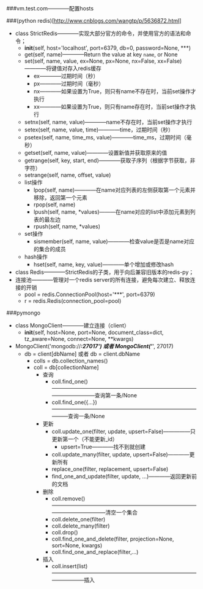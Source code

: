 ###vm.test.com————配置hosts

###(python redis)[http://www.cnblogs.com/wangtp/p/5636872.html]
- class StrictRedis————实现大部分官方的命令，并使用官方的语法和命令；
    + __init__(self, host='localhost', port=6379, db=0, password=None, ***)
    + get(self, name)————Return the value at key ``name``, or None
    + set(self, name, value, ex=None, px=None, nx=False, xx=False)————将键值对存入redis缓存
        * ex————过期时间（秒）
        * px————过期时间（毫秒）
        * nx————如果设置为True，则只有name不存在时，当前set操作才执行
        * xx————如果设置为True，则只有name存在时，当前set操作才执行
    + setnx(self, name, value)————name不存在时，当前set操作才执行
    + setex(self, name, value, time)————time，过期时间（秒）
    + psetex(self, name, time_ms, value)————time_ms，过期时间（毫秒）
    + getset(self, name, value)————设置新值并获取原来的值
    + getrange(self, key, start, end)————获取子序列（根据字节获取，非字符）
    + setrange(self, name, offset, value)
    + list操作
        * lpop(self, name)————在name对应列表的左侧获取第一个元素并移除，返回第一个元素
        * rpop(self, name)
        * lpush(self, name, *values)———在name对应的list中添加元素到列表的最左边
        * rpush(self, name, *values)
    + set操作
        * sismember(self, name, value)————检查value是否是name对应的集合的成员
    + hash操作
        * hset(self, name, key, value)————单个增加或修改hash
- class Redis————StrictRedis的子类，用于向后兼容旧版本的redis-py；
- 连接池————管理对一个redis server的所有连接，避免每次建立、释放连接的开销
    + pool = redis.ConnectionPool(host='***', port=6379)
    + r = redis.Redis(connection_pool=pool)

###pymongo
- class MongoClient————建立连接（client）
    + __init__(self, host=None, port=None, document_class=dict, tz_aware=None, connect=None, **kwargs)
- MongoClient('mongodb://***:27017') 或者 MongoClient('***', 27017)
    + db = client[dbName] 或者 db = client.dbName
        * colls = db.collection_names()
        * coll = db[collectionName]
            - 查询
                + coll.find_one()———————————————————————————————————查询第一条/None
                + coll.find_one({...})——————————————————————————————查询一条/None
            - 更新
                + coll.update_one(filter, update, upsert=False)—————只更新第一个（不能更新_id）
                    * upsert=True————找不到就创建
                + coll.update_many(filter, update, upsert=False)————更新所有
                + replace_one(filter, replacement, upsert=False)
                + find_one_and_update(filter, update, ...)————返回更新前的文档
            - 删除
                + coll.remove()—————————————————————————————————————清空一个集合
                + coll.delete_one(filter)
                + coll.delete_many(filter)
                + coll.drop()
                + coll.find_one_and_delete(filter, projection=None, sort=None, kwargs)
                + coll.find_one_and_replace(filter,...)
            - 插入
                + coll.insert(list)—————————————————————————————————插入